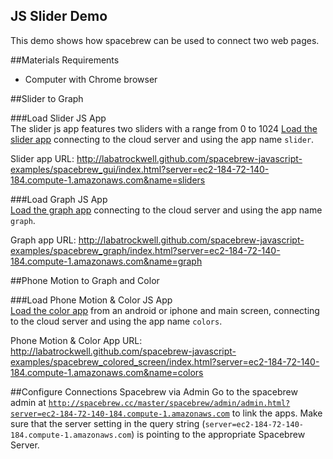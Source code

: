JS Slider Demo
---------------

This demo shows how spacebrew can be used to connect two web pages. 

##Materials Requirements
* Computer with Chrome browser

##Slider to Graph 

###Load Slider JS App  
The slider js app features two sliders with a range from 0 to 1024
[Load the slider app](http://labatrockwell.github.com/spacebrew-javascript-examples/spacebrew_gui/index.html?server=ec2-184-72-140-184.compute-1.amazonaws.com&name=sliders) connecting to the cloud server and using the app name `slider`.

Slider app URL: http://labatrockwell.github.com/spacebrew-javascript-examples/spacebrew_gui/index.html?server=ec2-184-72-140-184.compute-1.amazonaws.com&name=sliders  

###Load Graph JS App  
[Load the graph app](http://labatrockwell.github.com/spacebrew-javascript-examples/spacebrew_graph/index.html?server=ec2-184-72-140-184.compute-1.amazonaws.com&name=graph) connecting to the cloud server and using the app name `graph`.

Graph app URL: http://labatrockwell.github.com/spacebrew-javascript-examples/spacebrew_graph/index.html?server=ec2-184-72-140-184.compute-1.amazonaws.com&name=graph  

##Phone Motion to Graph and Color 

###Load Phone Motion & Color JS App  
[Load the color app](http://labatrockwell.github.com/spacebrew-javascript-examples/spacebrew_colored_screen/index.html?server=ec2-184-72-140-184.compute-1.amazonaws.com&name=colors) from an android or iphone and main screen, connecting to the cloud server and using the app name `colors`. 

Phone Motion & Color App URL: http://labatrockwell.github.com/spacebrew-javascript-examples/spacebrew_colored_screen/index.html?server=ec2-184-72-140-184.compute-1.amazonaws.com&name=colors  

##Configure Connections Spacebrew via Admin
Go to the spacebrew admin at [`http://spacebrew.cc/master/spacebrew/admin/admin.html?server=ec2-184-72-140-184.compute-1.amazonaws.com`](http://spacebrew.cc/master/spacebrew/admin/admin.html?server=ec2-184-72-140-184.compute-1.amazonaws.com) to link the apps. Make sure that the server setting in the query string (`server=ec2-184-72-140-184.compute-1.amazonaws.com`) is pointing to the appropriate Spacebrew Server.



